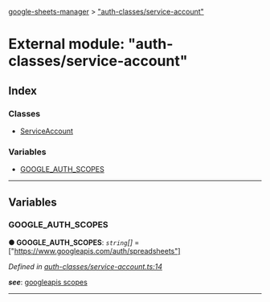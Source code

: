 [google-sheets-manager](../README.md) > ["auth-classes/service-account"](../modules/_auth_classes_service_account_.md)



# External module: "auth-classes/service-account"

## Index

### Classes

* [ServiceAccount](../classes/_auth_classes_service_account_.serviceaccount.md)


### Variables

* [GOOGLE_AUTH_SCOPES](_auth_classes_service_account_.md#google_auth_scopes)



---
## Variables
<a id="google_auth_scopes"></a>

###  GOOGLE_AUTH_SCOPES

**●  GOOGLE_AUTH_SCOPES**:  *`string`[]*  =  ["https://www.googleapis.com/auth/spreadsheets"]

*Defined in [auth-classes/service-account.ts:14](https://github.com/AbdelrahmanRamadan/google-sheets-manager/blob/7221d95/src/auth-classes/service-account.ts#L14)*


*__see__*: [googleapis scopes](https://developers.google.com/identity/protocols/googlescopes#sheetsv4)





___


